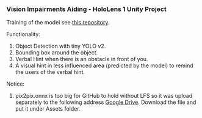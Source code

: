 ### Vision Impairments Aiding - HoloLens 1 Unity Project

Training of the model see [this repository](https://github.com/devilintheEden/Deep-Scene-Understanding-for-Aiding-People-with-Vision-Impairments).

Functionality:

1. Object Detection with tiny YOLO v2.
2. Bounding box around the object.
3. Verbal Hint when there is an obstacle in front of you.
4. A visual hint in less influenced area (predicted by the model) to remind the users of the verbal hint. 



Notice:

1. pix2pix.onnx is too big for GitHub to hold without LFS so it was upload separately to the following address [Google Drive](https://drive.google.com/file/d/1mOs2hCU6nomhmbpnVqMVspuCN9S2VoLp/view). Download the file and put it under Assets folder.


